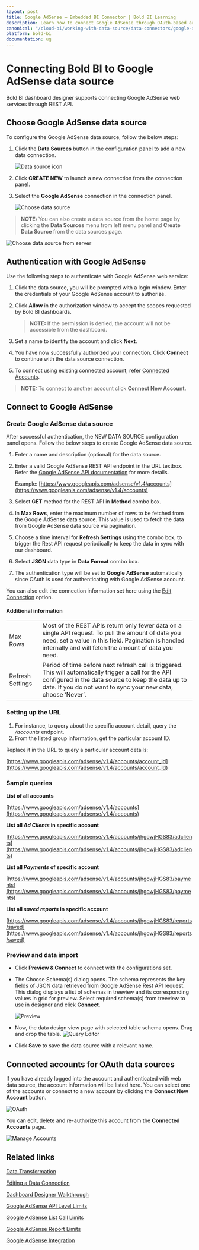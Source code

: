 ```yaml
---
layout: post
title: Google AdSense – Embedded BI Connector | Bold BI Learning
description: Learn how to connect Google AdSense through OAuth-based authentication with Bold BI Embedded and create data source.
canonical: "/cloud-bi/working-with-data-source/data-connectors/google-adsense/"
platform: bold-bi
documentation: ug
---
```


# Connecting Bold BI to Google AdSense data source
Bold BI dashboard designer supports connecting Google AdSense web services through REST API. 

## Choose Google AdSense data source
To configure the Google AdSense data source, follow the below steps:
1. Click the **Data Sources** button in the configuration panel to add a new data connection.

   ![Data source icon](/static/assets/embedded/working-with-datasource/data-connectors/images/common/DataSourcesIcon.png)

2. Click **CREATE NEW** to launch a new connection from the connection panel.
3. Select the **Google AdSense** connection in the connection panel.

   ![Choose data source](/static/assets/embedded/working-with-datasource/data-connectors/images/GoogleAdSense/ChooseDS.png)

> **NOTE:**  You can also create a data source from the home page by clicking the **Data Sources** menu from left menu panel and **Create Data Source** from the data sources page.

   ![Choose data source from server](/static/assets/embedded/working-with-datasource/data-connectors/images/GoogleAdSense/ChooseDS_server.png)

## Authentication with Google AdSense
Use the following steps to authenticate with Google AdSense web service:

1. Click the data source, you will be prompted with a login window. Enter the credentials of your Google AdSense account to authorize.
2. Click **Allow** in the authorization window to accept the scopes requested by Bold BI dashboards.

   > **NOTE:**  If the permission is denied, the account will not be accessible from the dashboard.

3. Set a name to identify the account and click **Next**. 
4. You have now successfully authorized your connection. Click **Connect** to continue with the data source connection.
5. To connect using existing connected account, refer [Connected Accounts](/embedded-bi/working-with-data-source/data-connectors/google-adsense/#connected-accounts-for-oauth-data-sources).

> **NOTE:**  To connect to another account click **Connect New Account.**


## Connect to Google AdSense
### Create Google AdSense data source
After successful authentication, the NEW DATA SOURCE configuration panel opens. Follow the below steps to create Google AdSense data source.
1. Enter a name and description (optional) for the data source.
2. Enter a valid Google AdSense REST API endpoint in the URL textbox. Refer the [Google AdSense API documentation](https://developers.google.com/adsense/management/v1.4/reference/) for more details.

    Example: [https://www.googleapis.com/adsense/v1.4/accounts](https://www.googleapis.com/adsense/v1.4/accounts)    
3. Select **GET** method for the REST API in **Method** combo box.
4. In **Max Rows**, enter the maximum number of rows to be fetched from the Google AdSense data source. This value is used to fetch the data from Google AdSense data source via pagination.
5. Choose a time interval for **Refresh Settings** using the combo box, to trigger the Rest API request periodically to keep the data in sync with our dashboard.  
6. Select **JSON** data type in **Data Format** combo box.
7. The authentication type will be set to **Google AdSense** automatically since OAuth is used for authenticating with Google AdSense account.

You can also edit the connection information set here using the [Edit Connection](/embedded-bi/working-with-data-source/editing-a-data-connection/) option.

#### Additional information
<table width="600">
<tr>
<td>
Max Rows
</td>
<td>
Most of the REST APIs return only fewer data on a single API request. To pull the amount of data you need, set a value in this field.  
Pagination is handled internally and will fetch the amount of data you need.
</td>
</tr>
<tr>
<td>
Refresh Settings
</td>
<td>
Period of time before next refresh call is triggered. This will automatically trigger a call for the API configured in the data source to keep the data up to date. If you do not want to sync your new data, choose ‘Never’.
</td>
</tr>
</table>

### Setting up the URL
1. For instance, to query about the specific account detail, query the <i>/accounts</i> endpoint.
2. From the listed group information, get the particular account ID.

Replace it in the URL to query a particular account details:

[https://www.googleapis.com/adsense/v1.4/accounts/account_Id](https://www.googleapis.com/adsense/v1.4/accounts/account_Id)

### Sample queries
**List of all accounts**

[https://www.googleapis.com/adsense/v1.4/accounts](https://www.googleapis.com/adsense/v1.4/accounts)

**List all *Ad Clients* in specific account**

[https://www.googleapis.com/adsense/v1.4/accounts/jhgowjHGS83/adclients](https://www.googleapis.com/adsense/v1.4/accounts/jhgowjHGS83/adclients)

**List all *Payments* of specific account**

[https://www.googleapis.com/adsense/v1.4/accounts/jhgowjHGS83/payments](https://www.googleapis.com/adsense/v1.4/accounts/jhgowjHGS83/payments)

**List all *saved reports* in specific account**

[https://www.googleapis.com/adsense/v1.4/accounts/jhgowjHGS83/reports/saved](https://www.googleapis.com/adsense/v1.4/accounts/jhgowjHGS83/reports/saved)

### Preview and data import
* Click **Preview & Connect** to connect with the configurations set.
* The Choose Schema(s) dialog opens. The schema represents the key fields of JSON data retrieved from Google AdSense Rest API request. This dialog displays a list of schemas in treeview and its corresponding values in grid for preview. Select required schema(s) from treeview to use in designer and click **Connect**.

   ![Preview](/static/assets/embedded/working-with-datasource/data-connectors/images/common/Preview.png)

* Now, the data design view page with selected table schema opens. Drag and drop the table.
   ![Query Editor](/static/assets/embedded/working-with-datasource/data-connectors/images/common/QueryEditor.png)

* Click **Save** to save the data source with a relevant name.

## Connected accounts for OAuth data sources
If you have already logged into the account and authenticated with web data source, the account information will be listed here. You can select one of the accounts or connect to a new account by clicking the **Connect New Account** button.

   ![OAuth](/static/assets/embedded/working-with-datasource/data-connectors/images/GoogleAdSense/OAuthDS.png)

You can edit, delete and re-authorize this account from the **Connected Accounts** page.

   ![Manage Accounts](/static/assets/embedded/working-with-datasource/data-connectors/images/GoogleAdSense/ManageDS.png)

## Related links
[Data Transformation](/embedded-bi/working-with-data-source/transforming-data/joining-table/)

[Editing a Data Connection](/embedded-bi/working-with-data-source/editing-a-data-connection/)   

[Dashboard Designer Walkthrough](/embedded-bi/getting-started/bold-bi-walk-through/)

[Google AdSense API Level Limits](https://developers.google.com/adsense/management/appendix/limits#api)

[Google AdSense List Call Limits](https://developers.google.com/adsense/management/appendix/limits#list)

[Google AdSense Report Limits](https://developers.google.com/adsense/management/appendix/limits#report)

[Google AdSense Integration](https://www.boldbi.com/integrations/google-adsense?utm_source=syncfusion&utm_medium=documentation&utm_campaign=boldbigoogleadsenseintegration)